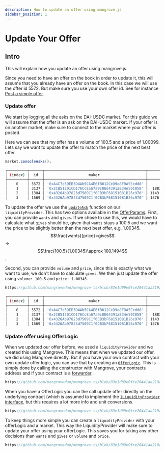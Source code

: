 ```yaml
---
description: How to update an offer using mangrove.js
sidebar_position: 1
---
```


# Update Your Offer

## Intro

This will explain how you update an offer using mangrove.js.

Since you need to have an offer on the book in order to update it, this will assume that you already have an offer on the book. In this case we will use the offer id 5572. But make sure you use your own offer id. See for instance [Post a simple offer](../getting-started/basic-offer.md).

### Update offer

We start by logging all the asks on the DAI-USDC market. For this guide we will assume that the offer is an ask on the DAI-USDC market. If your offer is on another market, make sure to connect to the market where your offer is posted.

Here we can see that my offer has a volume of 100.5 and a price of 1.00099. Lets say we want to update the offer to match the price of the next best offer.

```js
market.consoleAsks();
```

```bash
┌─────────┬──────┬──────────────────────────────────────────────┬────────────────────┬────────────────────────┐
│ (index) │  id  │                    maker                     │       volume       │         price          │
├─────────┼──────┼──────────────────────────────────────────────┼────────────────────┼────────────────────────┤
│    0    │ 5572 │ '0xA4C7c59EB3D4Ab5CA4E6fB012CeD9c8F9A5Ecdd8' │       100.5        │ 1.00099502487562189055 │
│    1    │ 3137 │ '0x2CB51201CD176CcEa67a9c0B64391aE34e50C058' │  1883.81894460173  │ 1.00346413248309787013 │
│    2    │ 1384 │ '0x4326Ab97823d7509C1f0CB3bF68151081B26c970' │ 1143.1714506162793 │ 1.00346467660785745789 │
│    3    │ 1669 │ '0x4326Ab97823d7509C1f0CB3bF68151081B26c970' │ 1376.6273438550415 │ 1.00346478817687987934 │
```

To update the offer we use the [`updateAsk`](../technical-references/code/classes/LiquidityProvider.md#-updateask) function on our `liquidityProvider`. This has two options available in the [OfferParams](../technical-references/code/namespaces/LiquidityProvider-1.md#offerparams). First, you can provide `wants` and `gives`. If we chose to use this, we would have to calculate what `gives` should be, given that `wants` stays a 100.5 and we want the price to be slightly better than the next best offer, e.g. 1.00345. $$\frac{wants}{price}=gives$$ -> $$\frac{100.5}{1.00345}\approx 100.1494$$.

Second, you can provide `volume` and `price`, since this is exactly what we want to use, we don't have to calculate `gives`. We then just update the offer using `volume: 100.5` and `price: 1.00345`.

```js reference
https://github.com/mangrovedao/mangrove-ts/blob/83e1d09e0fce20441aa219a71b6cbb95ba097bf5/packages/mangrove.js/examples/how-tos/update-offer.js#L23-L41
```

```bash
┌─────────┬──────┬──────────────────────────────────────────────┬────────────────────┬────────────────────────┐
│ (index) │  id  │                    maker                     │       volume       │         price          │
├─────────┼──────┼──────────────────────────────────────────────┼────────────────────┼────────────────────────┤
│    0    │ 5572 │ '0xA4C7c59EB3D4Ab5CA4E6fB012CeD9c8F9A5Ecdd8' │       100.5        │        1.00345         │
│    1    │ 3137 │ '0x2CB51201CD176CcEa67a9c0B64391aE34e50C058' │  1883.81894460173  │ 1.00346413248309787013 │
│    2    │ 1384 │ '0x4326Ab97823d7509C1f0CB3bF68151081B26c970' │ 1143.1714506162793 │ 1.00346467660785745789 │
│    3    │ 1669 │ '0x4326Ab97823d7509C1f0CB3bF68151081B26c970' │ 1376.6273438550415 │ 1.00346478817687987934 │
```

### Update offer using OfferLogic

When we updated our offer before, we used a `liquidityProvider` and we created this using Mangrove. This means that when we updated our offer, we did using Mangrove directly. But if you have your own contract with your own update offer logic, you can use that by creating an [`OfferLogic`](../technical-references/code/classes/OfferLogic). This is simply done by calling the constructor with Mangrove, your contracts address and if your contract is a [forwarder](../../strat-lib/background/offer-maker/forwarder.md).

```js reference
https://github.com/mangrovedao/mangrove-ts/blob/83e1d09e0fce20441aa219a71b6cbb95ba097bf5/packages/mangrove.js/examples/how-tos/update-offer.js#L43-L46
```

When you have a OfferLogic you can the call update offer directly on the underlying contract (which is assumed to implement the [`ILiquidityProvider` interface](../../strat-lib/technical-references/code/strategies/interfaces/ILiquidityProvider.md), but this requires a lot more info and unit conversions.

```js reference
https://github.com/mangrovedao/mangrove-ts/blob/83e1d09e0fce20441aa219a71b6cbb95ba097bf5/packages/mangrove.js/examples/how-tos/update-offer.js#L49-L60
```

To keep things more simple you can create a `liquidityProvider` with your offerLogic and a market. This way the LiquidityProvider will make sure to update your offer using your offerLogic. This saves you for taking any other decisions than `wants` and `gives` or `volume` and `price`.

```js reference
https://github.com/mangrovedao/mangrove-ts/blob/83e1d09e0fce20441aa219a71b6cbb95ba097bf5/packages/mangrove.js/examples/how-tos/update-offer.js#L62-L67
```
